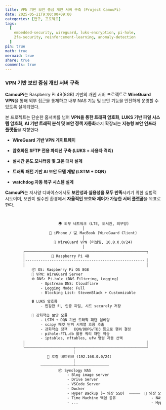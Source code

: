 ```yaml
---
title: VPN 기반 보안 중심 개인 서버 구축 (Project CamouPi)
date: 2025-05-21T9:00:00+09:00
categories: [연구, 프로젝트]
tags:
  [
    embedded-security, wireguard, luks-encryption, pi-hole,
    2fa-security, reinforcement-learning, anomaly-detection
  ]
pin: true
math: true
mermaid: true
share: true 
comments: true
---
```



### VPN 기반 보안 중심 개인 서버 구축

**CamouPi**는 Raspberry Pi 4B(8GB) 기반의 개인 서버 프로젝트로 **WireGuard VPN**을 통해 외부 접근을 통제하고 내부 NAS 기능 및 보안 기능을 안전하게 운영할 수 있도록 설계되었다.

본 프로젝트는 단순한 홈서버를 넘어 **VPN을 통한 트래픽 암호화**, **LUKS 기반 파일 시스템 암호화**, **AI 기반 트래픽 분석 및 보안 정책 자동화**까지 확장되는 **지능형 보안 인프라 플랫폼**을 지향한다.

-  **WireGuard 기반 VPN 게이트웨이**
    
-  **암호화된 SFTP 전용 파티션 구축 (LUKS + 사용자 격리)**
    
-  **실시간 온도 모니터링 및 고온 대처 설계**
    
-  **트래픽 패턴 기반 AI 보안 모델 개발 (LSTM + DQN)**
    
-  **watchdog 자동 복구 시스템 설계**


**CamouPi**는 저사양 디바이스에서도 **보안성과 실용성을 모두 만족**시키기 위한 실험적 시도이며, 보안이 필수인 환경에서 **자율적인 보호와 제어가 가능한 서버 플랫폼**을 목표로 한다.

<br/>

``` txt
                        🌍 외부 네트워크 (LTE, 도서관, 외부망)
                                   │
                    📲 iPhone / 💻 MacBook (WireGuard Client)
                                   │
                      🔐 WireGuard VPN (터널링, 10.8.0.0/24)
                                   │                                            
        ┌───────────────────────────────────────────────────────┐
        │            🍓 Raspberry Pi 4B                         
        │------------------------------------------------------ │         
        │                                                       │                                   
            📦 OS: Raspberry Pi OS 8GB
            🔐 VPN: WireGuard Server 
            🌐 DNS: Pi-hole (DNS Filtering, Logging)
                - Upstream DNS: Cloudflare
                - Logging Mode: Full 
                - Blocking List: StevenBlack + Customizable

            🔒 LUKS 암호화
                - 민감한 키, 인증 파일, 시드 securely 저장
        
            🤖 강화학습 보안 모듈
                - LSTM + DQN 기반 트래픽 패턴 임베딩
                - scapy 패킷 단위 시계열 흐름 추출
                - 강화학습 정책	DQN/DDPG/TD3 등으로 행위 결정
                - pihole-FTL.db 활용 쿼리 패턴 학습
                - iptables, nftables, ufw 명령 자동 선택
        │                                                       │                                      
        └──────────────────────┬────────────────────────────────┘
                               │
                   🔁 로컬 네트워크 (192.168.0.0/24)
                               │
                ───────────────┴───────────────
                        📦 Synology NAS                     
                            - Blog image server 
                            - Drive Server 
                            - VSCode Server 
                            - Docker 
                            - Hyper Backup (→ 외장 SSD)  ─────  💾 외장 SSD (Samsung T5 EVO 8TB)         
                            - Time Machine 백업 공유                - NAS 백업 저장소
                            - ...                                 - Hyper Backup 암호화 백업 파일 저장
```             



